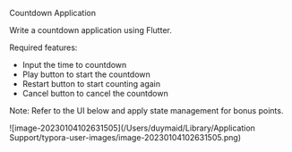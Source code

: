 Countdown Application

Write a countdown application using Flutter.

Required features:

- Input the time to countdown
- Play button to start the countdown
- Restart button to start counting again
- Cancel button to cancel the countdown

Note: Refer to the UI below and apply state management for bonus points.

![image-20230104102631505](/Users/duymaid/Library/Application Support/typora-user-images/image-20230104102631505.png)


